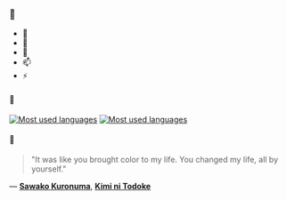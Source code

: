 ### 👋

- 🔭
- 🌱
- 💬
- 📫
- ⚡

#### 🧏

[![Most used languages](https://github-readme-stats-aynah.vercel.app/api/top-langs/?username=aynh&theme=solarized-dark&langs_count=6&layout=compact&hide_title=true)](https://github.com/anuraghazra/github-readme-stats#gh-dark-mode-only)
[![Most used languages](https://github-readme-stats-aynah.vercel.app/api/top-langs/?username=aynh&theme=solarized-light&langs_count=6&layout=compact&hide_title=true)](https://github.com/anuraghazra/github-readme-stats#gh-light-mode-only)

#### 💬

> "It was like you brought color to my life. You changed my life, all by yourself."

&mdash; [**Sawako Kuronuma**](https://myanimelist.net/character.php?q=Sawako%20Kuronuma&cat=character), [**Kimi ni Todoke**](https://myanimelist.net/search/all?q=Kimi%20ni%20Todoke&cat=all)
